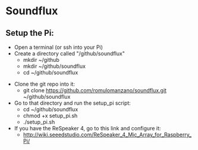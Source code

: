 # Soundflux

## Setup the Pi:
- Open a terminal (or ssh into your Pi)
- Create a directory called "/github/soundflux"
    * mkdir ~/github
    * mkdir ~/github/soundflux
    * cd ~/github/soundflux
* Clone the git repo into it:
    * git clone https://github.com/romulomanzano/soundflux.git ~/github/soundflux
* Go to that directory and run the setup_pi script:
    * cd ~/github/soundflux
    * chmod +x setup_pi.sh
    * ./setup_pi.sh
 * If you have the ReSpeaker 4, go to this link and configure it:
    * http://wiki.seeedstudio.com/ReSpeaker_4_Mic_Array_for_Raspberry_Pi/
